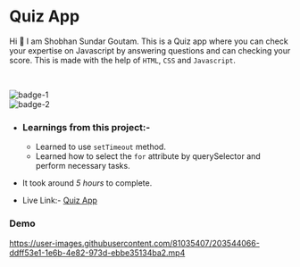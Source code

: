 # Quiz App

Hi 👋 I am Shobhan Sundar Goutam. This is a Quiz app where you can check your expertise on Javascript by answering questions and can checking your score. This is made with the help of `HTML`, `CSS` and `Javascript`.

<br>

![badge-1](https://img.shields.io/badge/HTML-CSS-blue)
<br>
![badge-2](https://img.shields.io/badge/-Javascript-yellow)

- ### Learnings from this project:-

  - Learned to use `setTimeout` method.
  - Learned how to select the `for` attribute by querySelector and perform necessary tasks.

- It took around _5 hours_ to complete.

- Live Link:- [Quiz App](https://jsquiz-fsjs.netlify.app/)

### Demo


https://user-images.githubusercontent.com/81035407/203544066-ddff53e1-1e6b-4e82-973d-ebbe35134ba2.mp4
